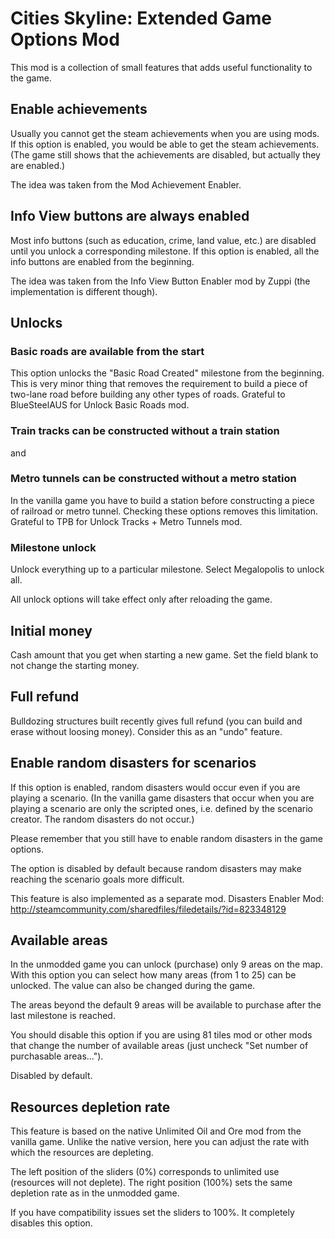 # Cities Skyline: Extended Game Options Mod

This mod is a collection of small features that adds useful functionality to the game.

## Enable achievements
Usually you cannot get the steam achievements when you are using mods. If this option is enabled, you would be able to get the steam achievements. (The game still shows that the achievements are disabled, but actually they are enabled.)

The idea was taken from the Mod Achievement Enabler.

## Info View buttons are always enabled
Most info buttons (such as education, crime, land value, etc.) are disabled until you unlock a corresponding milestone. If this option is enabled, all the info buttons are enabled from the beginning.

The idea was taken from the Info View Button Enabler mod by Zuppi (the implementation is different though).

## Unlocks
### Basic roads are available from the start
This option unlocks the "Basic Road Created" milestone from the beginning.
This is very minor thing that removes the requirement to build a piece of two-lane road before building any other types of roads. Grateful to BlueSteelAUS for Unlock Basic Roads mod.

### Train tracks can be constructed without a train station
and
### Metro tunnels can be constructed without a metro station
In the vanilla game you have to build a station before constructing a piece of railroad or metro tunnel. Checking these options removes this limitation. Grateful to TPB for Unlock Tracks + Metro Tunnels mod.

### Milestone unlock
Unlock everything up to a particular milestone. Select Megalopolis to unlock all.

All unlock options will take effect only after reloading the game.

## Initial money
Cash amount that you get when starting a new game. Set the field blank to not change the starting money.

## Full refund
Bulldozing structures built recently gives full refund (you can build and erase without loosing money). Consider this as an "undo" feature.

## Enable random disasters for scenarios
If this option is enabled, random disasters would occur even if you are playing a scenario.
(In the vanilla game disasters that occur when you are playing a scenario are only the scripted ones, i.e. defined by the scenario creator. The random disasters do not occur.)

Please remember that you still have to enable random disasters in the game options.

The option is disabled by default because random disasters may make reaching the scenario goals more difficult.

This feature is also implemented as a separate mod.
Disasters Enabler Mod:
http://steamcommunity.com/sharedfiles/filedetails/?id=823348129

## Available areas
In the unmodded game you can unlock (purchase) only 9 areas on the map. With this option you can select how many areas (from 1 to 25) can be unlocked. The value can also be changed during the game.

The areas beyond the default 9 areas will be available to purchase after the last milestone is reached.

You should disable this option if you are using 81 tiles mod or other mods that change the number of available areas (just uncheck "Set number of purchasable areas...").

Disabled by default.

## Resources depletion rate
This feature is based on the native Unlimited Oil and Ore mod from the vanilla game. Unlike the native version, here you can adjust the rate with which the resources are depleting.

The left position of the sliders (0%) corresponds to unlimited use (resources will not deplete).
The right position (100%) sets the same depletion rate as in the unmodded game.

If you have compatibility issues set the sliders to 100%. It completely disables this option.
